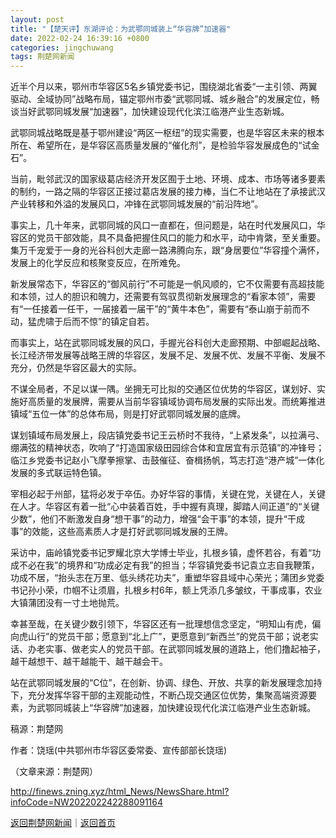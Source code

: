 ```yaml
---
layout: post
title: "【楚天评】东湖评论：为武鄂同城装上“华容牌”加速器"
date: 2022-02-24 16:39:16 +0800
categories: jingchuwang
tags: 荆楚网新闻
---
```

<p>近半个月以来，鄂州市华容区5名乡镇党委书记，围绕湖北省委“一主引领、两翼驱动、全域协同”战略布局，锚定鄂州市委“武鄂同城、城乡融合”的发展定位，畅谈当好武鄂同城发展“加速器”，加快建设现代化滨江临港产业生态新城。</p>
 <p>武鄂同城战略既是基于鄂州建设“两区一枢纽”的现实需要，也是华容区未来的根本所在、希望所在，是华容区高质量发展的“催化剂”，是检验华容发展成色的“试金石”。</p>
 <p>当前，毗邻武汉的国家级葛店经济开发区囿于土地、环境、成本、市场等诸多要素的制约，一路之隔的华容区正接过葛店发展的接力棒，当仁不让地站在了承接武汉产业转移和外溢的发展风口，冲锋在武鄂同城发展的“前沿阵地”。</p>
 <p>事实上，几十年来，武鄂同城的风口一直都在，但问题是，站在时代发展风口，华容区的党员干部效能，具不具备把握住风口的能力和水平，动中肯綮，至关重要。集万千宠爱于一身的光谷科创大走廊一路沸腾向东，跟“身居要位”华容撞个满怀，发展上的化学反应和核聚变反应，在所难免。</p>
 <p>新发展常态下，华容区的“御风前行”不可能是一帆风顺的，它不仅需要有高超技能和本领，过人的胆识和魄力，还需要有驾驭贯彻新发展理念的“看家本领”，需要有“一任接着一任干，一届接着一届干”的“黄牛本色”，需要有“泰山崩于前而不动，猛虎啸于后而不惊”的镇定自若。</p>
 <p>而事实上，站在武鄂同城发展的风口，手握光谷科创大走廊预期、中部崛起战略、长江经济带发展等战略王牌的华容区，发展不足、发展不优、发展不平衡、发展不充分，仍然是华容区最大的实际。</p>
 <p>不谋全局者，不足以谋一隅。坐拥无可比拟的交通区位优势的华容区，谋划好、实施好高质量的发展牌，需要从当前华容镇域协调布局发展的实际出发。而统筹推进镇域“五位一体”的总体布局，则是打好武鄂同城发展的底牌。</p>
 <p>谋划镇域布局发展上，段店镇党委书记王云桥时不我待，“上紧发条”，以拉满弓、绷满弦的精神状态，吹响了“打造国家级田园综合体和宜居宜有示范镇”的冲锋号；临江乡党委书记赵小飞摩拳擦掌、击鼓催征、奋楫扬帆，笃志打造“港产城”一体化发展的多式联运特色镇。</p>
 <p>宰相必起于州部，猛将必发于卒伍。办好华容的事情，关键在党，关键在人，关键在人才。华容区有着一批“心中装着百姓，手中握有真理，脚踏人间正道”的“关键少数”，他们不断激发自身“想干事”的动力，增强“会干事”的本领，提升“干成事”的效能，这些高素质人才是打好武鄂同城发展的王牌。</p>
 <p>采访中，庙岭镇党委书记罗耀北京大学博士毕业，扎根乡镇，虚怀若谷，有着“功成不必在我”的境界和“功成必定有我”的担当；华容镇党委书记袁立志自我鞭策，功成不居，“抬头志在万里、低头绣花功夫”，重塑华容县域中心荣光；蒲团乡党委书记孙小荣，巾帼不让须眉，扎根乡村6年，额上凭添几多皱纹，干事成事，农业大镇蒲团没有一寸土地抛荒。</p>
 <p>幸甚至哉，在关键少数引领下，华容区还有一批理想信念坚定，“明知山有虎，偏向虎山行”的党员干部；愿意到“北上广”，更愿意到“新西兰”的党员干部；说老实话、办老实事、做老实人的党员干部。在武鄂同城发展的道路上，他们撸起袖子，越干越想干、越干越能干、越干越会干。</p>
 <p>站在武鄂同城发展的“C位”，在创新、协调、绿色、开放、共享的新发展理念加持下，充分发挥华容干部的主观能动性，不断凸现交通区位优势，集聚高端资源要素，为武鄂同城装上“华容牌”加速器，加快建设现代化滨江临港产业生态新城。</p>
 <p>稿源：荆楚网</p>
 <p>作者：饶瑶(中共鄂州市华容区委常委、宣传部部长饶瑶)</p><p class="em_media">（文章来源：荆楚网）</p>

<http://finews.zning.xyz/html_News/NewsShare.html?infoCode=NW202202242288091164>

[返回荆楚网新闻](//finews.withounder.com/category/jingchuwang.html)｜[返回首页](//finews.withounder.com/)